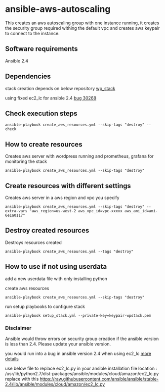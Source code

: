 # ansible-aws-autoscaling
This creates an aws autoscaling group with one instance running, it creates the security group required withing the default vpc and 
creates aws keypair to connect to the instance.

## Software requirements
Ansible 2.4

## Dependencies
stack creation depends on below repository
[wp_stack](https://github.com/amila-ku/wordpress-prometheus)

using fixed ec2_lc for ansible 2.4
[bug 30268](https://github.com/ansible/ansible/issues/30268)

## Check execution steps
```shell
ansible-playbook create_aws_resources.yml --skip-tags "destroy" --check
```

## How to create resources
Creates aws server with wordpress running and prometheus, grafana for monitoring the stack

```shell
ansible-playbook create_aws_resources.yml --skip-tags "destroy"
```

## Create resources with different settings
Creates aws server in a aws region and vpc you specify

```shell
ansible-playbook create_aws_resources.yml --skip-tags "destroy" --extra-vars "aws_region=us-west-2 aws_vpc_id=vpc-xxxxx aws_ami_id=ami-6e1a0117"
```

## Destroy created resources
Destroys resources created 

```shell
ansible-playbook create_aws_resources.yml --tags "destroy" 
```

## How to use if not using userdata
add a new userdata file with only installing python

create aws resources

```shell
ansible-playbook create_aws_resources.yml --skip-tags "destroy"
```

run setup playbooks to configure stack

```shell
ansible-playbook setup_stack.yml --private-key=keypair-wpstack.pem
```



### Disclaimer
Ansible would throw errors on security group creation if the ansible version is less than 2.4. Please update your ansible version.


you would run into a bug in ansible version 2.4 when using ec2_lc
[more details](https://github.com/ansible/ansible/issues/30268)

use below file to replace ec2_lc.py in your ansible installation
file location : /usr/lib/python2.7/dist-packages/ansible/modules/cloud/amazon/ec2_lc.py
replace with this https://raw.githubusercontent.com/ansible/ansible/stable-2.4/lib/ansible/modules/cloud/amazon/ec2_lc.py
